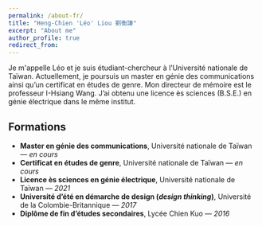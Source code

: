 ```yaml
---
permalink: /about-fr/
title: "Heng-Chien 'Léo' Liou 劉衡謙"
excerpt: "About me"
author_profile: true
redirect_from: 
---
```


Je m'appelle Léo et je suis étudiant-chercheur à l’Université nationale de Taïwan. Actuellement, je poursuis un master en génie des communications ainsi qu’un certificat en études de genre. Mon directeur de mémoire est le professeur I-Hsiang Wang. J’ai obtenu une licence ès sciences (B.S.E.) en génie électrique dans le même institut.

<!---

I'm a student/researcher from Taiwan, currently a master student at the Graduate Insitute of **Communication Engineering** and **Women's and Gender Studies** Program, supervised by Prof. <a href="http://cc.ee.ntu.edu.tw/~ihsiangw/" target="_blank"> I-Hsiang Wang </a>. I received my B.S.E. in **Electrical Engineering** from College of Electrical Engineering and Computer Science, National Taiwan University (NTU). During my undergraduate study in NTU, I was also trained in Psychology and Sociology.  

My learning and research experiences span across many disciplines. Broadly Speaking, I am interested in works that bridge between different displines, especially between engineering and social science. Curretnly, my research works focus on **Algorithmic Fairness**, and I propose to utilize the tools from **information theory** to ensure fairness. 

I have been fortunate to work under the supervision of Prof. <a href="http://ccf.ee.ntu.edu.tw/~hyhsieh/" target="_blank">Hung-Yun Hsieh</a>, Prof. <a href="https://www.ee.ntu.edu.tw/profile1.php?id=100129" target="_blank">Ho-Lin Chen</a>, and Dr. <a href="https://sites.google.com/view/hsuanweilee/" target="_blank">Hsuan-Wei Lee</a> during my undergraduate study. 

Keywords: *algorithmic fairness*, *information theory*, *gender studies*. 

Here is my <a href="/files/CV_2025Feb.pdf" target="_blank"> curriculum vitae </a>. (last update: February, 2025).

-->

<!---

## News
* I expect to participate in the <a href="http://infotheory.ca/nasit2024/index.html" target="_blank"> 2024 North American School of Information Theory</a>. Seeing you in Ottawa!

-->
## Formations

- **Master en génie des communications**, Université nationale de Taïwan — *en cours*  
- **Certificat en études de genre**, Université nationale de Taïwan — *en cours*  
- **Licence ès sciences en génie électrique**, Université nationale de Taïwan — *2021*  
- **Université d’été en démarche de design (*design thinking*)**, Université de la Colombie-Britannique — *2017*  
- **Diplôme de fin d’études secondaires**, Lycée Chien Kuo — *2016*




<!---
## Preprints 
* **Heng-Chien Liou**, and Hsuan-Wei Lee. 2020. “Social Contagion and Associative Diffusion on Multilayer Networks.” *arXiv preprint arXiv:2011.07746*. \[[arXiv](https://arxiv.org/abs/2011.07746)\]\[[TSA2020](/files/slides/TSA2020slide_1129.pdf)\]
* **Heng-Chien Liou**, and Hung-Yun Hsieh. 2020. "Modeling Friendship Networks among Agents with Personality Traits." *arXiv preprint arXiv:2004.12901*. \[[arXiv](https://arxiv.org/abs/2004.12901)\]
-->

<!---
## Trivia

1. In my not-so-leisure time, I would devote my time to the following topics, mostly in the form of reading: 
   * Math and Physics
   * Philosophy: politcal philosophy, epistemology, and philosophy of science
   * Psychology and Psychotherapy: especially critical psychology and other nonmainstream approaches
   * Sociology: theory and some emerging topics, such as emotion and friendship
2. This website is currently designed with the color used in the [Penn logo](https://branding.web-resources.upenn.edu/elements-penn-logo).
-->
